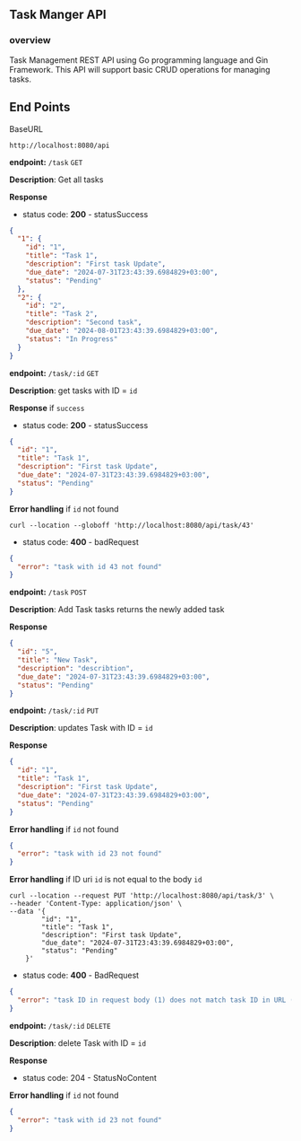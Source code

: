 ## Task Manger API

### overview

Task Management REST API using Go programming language and Gin Framework. This API will support basic CRUD operations for managing tasks.

## End Points

BaseURL

    http://localhost:8080/api

**endpoint:** `/task` `GET`

**Description**: Get all tasks

**Response**

- status code: **200** - statusSuccess

```json
{
  "1": {
    "id": "1",
    "title": "Task 1",
    "description": "First task Update",
    "due_date": "2024-07-31T23:43:39.6984829+03:00",
    "status": "Pending"
  },
  "2": {
    "id": "2",
    "title": "Task 2",
    "description": "Second task",
    "due_date": "2024-08-01T23:43:39.6984829+03:00",
    "status": "In Progress"
  }
}
```

**endpoint:** `/task/:id` `GET`

**Description**: get tasks with ID = `id`

**Response** if `success`

- status code: **200** - statusSuccess

```json
{
  "id": "1",
  "title": "Task 1",
  "description": "First task Update",
  "due_date": "2024-07-31T23:43:39.6984829+03:00",
  "status": "Pending"
}
```

**Error handling** if `id` not found

    curl --location --globoff 'http://localhost:8080/api/task/43'

- status code: **400** - badRequest

```json
{
  "error": "task with id 43 not found"
}
```

**endpoint:** `/task` `POST`

**Description**: Add Task tasks returns the newly added task

**Response**

```json
{
  "id": "5",
  "title": "New Task",
  "description": "describtion",
  "due_date": "2024-07-31T23:43:39.6984829+03:00",
  "status": "Pending"
}
```

**endpoint:** `/task/:id` `PUT`

**Description**: updates Task with ID = `id`

**Response**

```json
{
  "id": "1",
  "title": "Task 1",
  "description": "First task Update",
  "due_date": "2024-07-31T23:43:39.6984829+03:00",
  "status": "Pending"
}
```

**Error handling** if `id` not found

```json
{
  "error": "task with id 23 not found"
}
```

**Error handling** if ID uri `id` is not equal to the body `id`

```curl
curl --location --request PUT 'http://localhost:8080/api/task/3' \
--header 'Content-Type: application/json' \
--data '{
        "id": "1",
        "title": "Task 1",
        "description": "First task Update",
        "due_date": "2024-07-31T23:43:39.6984829+03:00",
        "status": "Pending"
    }'
```

- status code: **400** - BadRequest

```json
{
  "error": "task ID in request body (1) does not match task ID in URL (3)"
}
```

**endpoint:** `/task/:id` `DELETE`

**Description**: delete Task with ID = `id`

**Response**

- status code: 204 - StatusNoContent

**Error handling** if `id` not found

```json
{
  "error": "task with id 23 not found"
}
```
